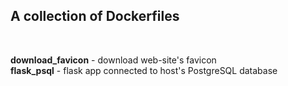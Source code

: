 <h2>A collection of Dockerfiles</h2><br />

**download_favicon** - download web-site's favicon<br />
**flask_psql** - flask app connected to host's PostgreSQL database<br />
